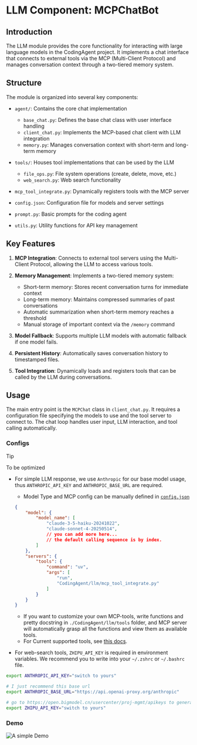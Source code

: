 # LLM Component: MCPChatBot

## Introduction

The LLM module provides the core functionality for interacting with large language models in the CodingAgent project. It implements a chat interface that connects to external tools via the MCP (Multi-Client Protocol) and manages conversation context through a two-tiered memory system.

## Structure

The module is organized into several key components:

- `agent/`: Contains the core chat implementation
  - `base_chat.py`: Defines the base chat class with user interface handling
  - `client_chat.py`: Implements the MCP-based chat client with LLM integration
  - `memory.py`: Manages conversation context with short-term and long-term memory

- `tools/`: Houses tool implementations that can be used by the LLM
  - `file_ops.py`: File system operations (create, delete, move, etc.)
  - `web_search.py`: Web search functionality

- `mcp_tool_integrate.py`: Dynamically registers tools with the MCP server

- `config.json`: Configuration file for models and server settings

- `prompt.py`: Basic prompts for the coding agent

- `utils.py`: Utility functions for API key management

## Key Features

1. **MCP Integration**: Connects to external tool servers using the Multi-Client Protocol, allowing the LLM to access various tools.

2. **Memory Management**: Implements a two-tiered memory system:
   - Short-term memory: Stores recent conversation turns for immediate context
   - Long-term memory: Maintains compressed summaries of past conversations
   - Automatic summarization when short-term memory reaches a threshold
   - Manual storage of important context via the `/memory` command

3. **Model Fallback**: Supports multiple LLM models with automatic fallback if one model fails.

4. **Persistent History**: Automatically saves conversation history to timestamped files.

5. **Tool Integration**: Dynamically loads and registers tools that can be called by the LLM during conversations.

## Usage

The main entry point is the `MCPChat` class in `client_chat.py`. It requires a configuration file specifying the models to use and the tool server to connect to. The chat loop handles user input, LLM interaction, and tool calling automatically.

### Configs

> [!TIP]
> To be optimized

- For simple LLM response, we use `Anthropic` for our base model usage, thus `ANTHROPIC_API_KEY` and `ANTHROPIC_BASE_URL` are required.

    - Model Type and MCP config can be manually defined in [`config.json`](../llm/config.json)

    ```json
    {
        "model": {
            "model_name": [
                "claude-3-5-haiku-20241022",
                "claude-sonnet-4-20250514",
                // you can add more here...
                // the default calling sequence is by index.
            ]
        },
        "servers": {
            "tools": {
                "command": "uv",
                "args": [
                    "run",
                    "CodingAgent/llm/mcp_tool_integrate.py"
                ]
            }
        }
    }
    ```

    - If you want to customize your own MCP-tools, write functions and pretty docstring in `./CodingAgent/llm/tools` folder, and MCP server will automatically grasp all the functions and view them as available tools.
    - For Current supported tools, see [this docs](./CodingAgent/llm/tools/README.md).

- For web-search tools, `ZHIPU_API_KEY` is required in environment variables. We recommend you to write into your `~/.zshrc` or `~/.bashrc` file.

```bash
export ANTHROPIC_API_KEY="switch to yours"

# I just recommend this base url
export ANTHROPIC_BASE_URL="https://api.openai-proxy.org/anthropic"

# go to https://open.bigmodel.cn/usercenter/proj-mgmt/apikeys to generating your own api-key!
export ZHIPU_API_KEY="switch to yours"
```

### Demo

![A simple Demo](https://github.com/xiyuanyang-code/Repo-Coding-Agent/blob/master/assets/imgs/ui_initial.png)